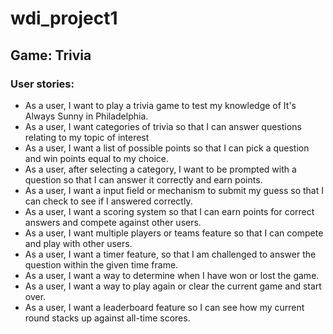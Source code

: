 # wdi_project1

## Game: Trivia

### User stories:

* As a user, I want to play a trivia game to test my knowledge of It's Always Sunny in Philadelphia.
* As a user, I want categories of trivia so that I can answer questions relating to my topic of interest
* As a user, I want a list of possible points so that I can pick a question and win points equal to my choice.
* As a user, after selecting a category, I want to be prompted with a question so that I can answer it correctly and earn points.
* As a user, I want a input field or mechanism to submit my guess so that I can check to see if I answered correctly.
* As a user, I want a scoring system so that I can earn points for correct answers and compete against other users.
* As a user, I want multiple players or teams feature so that I can compete and play with other users.
* As a user, I want a timer feature, so that I am challenged to answer the question within the given time frame.
* As a user, I want a way to determine when I have won or lost the game.
* As a user, I want a way to play again or clear the current game and start over.
* As a user, I want a leaderboard feature so I can see how my current round stacks up against all-time scores.
